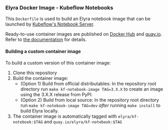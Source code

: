 <!--
{% comment %}
Copyright 2018-2022 Elyra Authors

Licensed under the Apache License, Version 2.0 (the "License");
you may not use this file except in compliance with the License.
You may obtain a copy of the License at

http://www.apache.org/licenses/LICENSE-2.0

Unless required by applicable law or agreed to in writing, software
distributed under the License is distributed on an "AS IS" BASIS,
WITHOUT WARRANTIES OR CONDITIONS OF ANY KIND, either express or implied.
See the License for the specific language governing permissions and
limitations under the License.
{% endcomment %}
-->

### Elyra Docker Image - Kubeflow Notebooks

This `Dockerfile` is used to build an Elyra notebook image that can be launched by [Kubeflow's Notebook Server](https://www.kubeflow.org/docs/components/notebooks/).

Ready-to-use container images are published on [Docker Hub](https://hub.docker.com/r/elyra/kf-notebook) and [quay.io](https://quay.io/repository/elyra/kf-notebook). 
Refer to [the documentation](https://elyra.readthedocs.io/en/latest/recipes/using-elyra-with-kubeflow-notebook-server.html) for details.

#### Building a custom container image

To build a custom version of this container image:
1. Clone this repository
2. Build the container image:
   - (Option 1) Build from official distributables: In the repository root directory run `make kf-notebook-image TAG=3.X.X` to create an image using the 3.X.X release from PyPI.
   - (Option 2) Build from local source: In the repository root directory run `make kf-notebook-image TAG=dev` _after_ running `make install` to build Elyra locally. 
3. The container image is automatically tagged with `elyra/kf-notebook:$TAG` and `quay.io/elyra/kf-notebook:$TAG`
